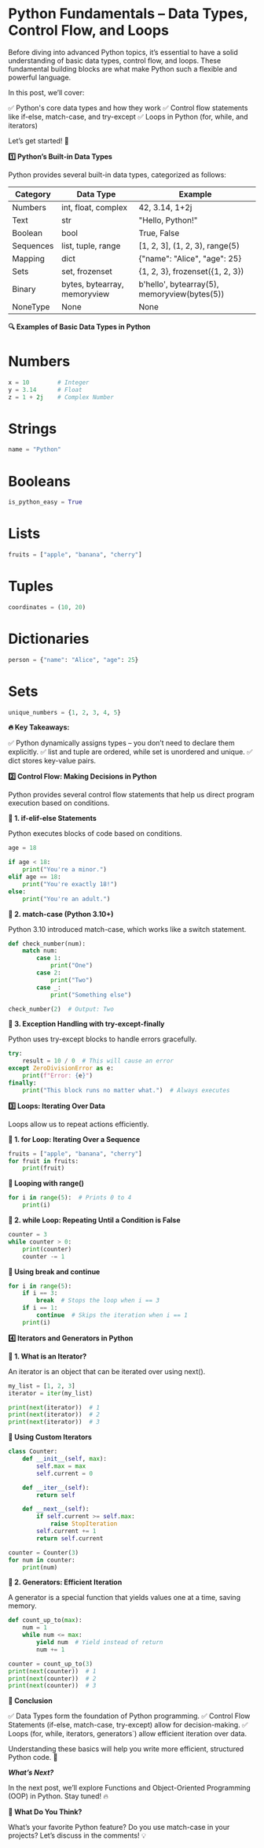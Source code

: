 # Python Fundamentals – Data Types, Control Flow, and Loops

Before diving into advanced Python topics, it’s essential to have a solid understanding of basic data types, control flow, and loops. These fundamental building blocks are what make Python such a flexible and powerful language.

In this post, we’ll cover:

✅ Python's core data types and how they work
✅ Control flow statements like if-else, match-case, and try-except
✅ Loops in Python (for, while, and iterators)

Let’s get started! 🚀

**1️⃣ Python’s Built-in Data Types**

Python provides several built-in data types, categorized as follows:

| Category | Data Type |  Example |
|----------|-----------|----------|
| Numbers |	int, float, complex | 	42, 3.14, 1+2j |
| Text |	str	 | "Hello, Python!" |
| Boolean | 	bool | 	True, False |
| Sequences | 	list, tuple, range	 | [1, 2, 3], (1, 2, 3), range(5) |
| Mapping | 	dict | 	{"name": "Alice", "age": 25} |
| Sets | 	set, frozenset | 	{1, 2, 3}, frozenset({1, 2, 3}) |
| Binary | 	bytes, bytearray, memoryview | 	b'hello', bytearray(5), memoryview(bytes(5)) |
| NoneType | 	None	| None |

**🔍 Examples of Basic Data Types in Python**

# Numbers
```python
x = 10        # Integer
y = 3.14      # Float
z = 1 + 2j    # Complex Number
```

# Strings
```python
name = "Python"
```

# Booleans
```python
is_python_easy = True
```

# Lists
```python
fruits = ["apple", "banana", "cherry"]
```

# Tuples
```python
coordinates = (10, 20)
```

# Dictionaries
```python
person = {"name": "Alice", "age": 25}
```

# Sets
```python
unique_numbers = {1, 2, 3, 4, 5}
```

**🔥 Key Takeaways:**

✅ Python dynamically assigns types – you don’t need to declare them explicitly.
✅ list and tuple are ordered, while set is unordered and unique.
✅ dict stores key-value pairs.


**2️⃣ Control Flow: Making Decisions in Python**

Python provides several control flow statements that help us direct program execution based on conditions.

**🔹 1. if-elif-else Statements**

Python executes blocks of code based on conditions.
```python
age = 18

if age < 18:
    print("You're a minor.")
elif age == 18:
    print("You're exactly 18!")
else:
    print("You're an adult.")
```

**🔹 2. match-case (Python 3.10+)**


Python 3.10 introduced match-case, which works like a switch statement.
```python
def check_number(num):
    match num:
        case 1:
            print("One")
        case 2:
            print("Two")
        case _:
            print("Something else")

check_number(2)  # Output: Two
```

**🔹 3. Exception Handling with try-except-finally**

Python uses try-except blocks to handle errors gracefully.
```python
try:
    result = 10 / 0  # This will cause an error
except ZeroDivisionError as e:
    print(f"Error: {e}")
finally:
    print("This block runs no matter what.")  # Always executes
```

**3️⃣ Loops: Iterating Over Data**

Loops allow us to repeat actions efficiently.

**🔹 1. for Loop: Iterating Over a Sequence**

```python
fruits = ["apple", "banana", "cherry"]
for fruit in fruits:
    print(fruit)
```

**🔹 Looping with range()**

```python
for i in range(5):  # Prints 0 to 4
    print(i)
```

**🔹 2. while Loop: Repeating Until a Condition is False**

```python
counter = 3
while counter > 0:
    print(counter)
    counter -= 1
```

**🔹 Using break and continue**

```python
for i in range(5):
    if i == 3:
        break  # Stops the loop when i == 3
    if i == 1:
        continue  # Skips the iteration when i == 1
    print(i)
```

**4️⃣ Iterators and Generators in Python**

**🔹 1. What is an Iterator?**

An iterator is an object that can be iterated over using next().

```python
my_list = [1, 2, 3]
iterator = iter(my_list)

print(next(iterator))  # 1
print(next(iterator))  # 2
print(next(iterator))  # 3
```

**🔹 Using Custom Iterators**

```python
class Counter:
    def __init__(self, max):
        self.max = max
        self.current = 0

    def __iter__(self):
        return self

    def __next__(self):
        if self.current >= self.max:
            raise StopIteration
        self.current += 1
        return self.current

counter = Counter(3)
for num in counter:
    print(num)
```

**🔹 2. Generators: Efficient Iteration**

A generator is a special function that yields values one at a time, saving memory.

```python
def count_up_to(max):
    num = 1
    while num <= max:
        yield num  # Yield instead of return
        num += 1

counter = count_up_to(3)
print(next(counter))  # 1
print(next(counter))  # 2
print(next(counter))  # 3
```

**🔹 Conclusion**

✅ Data Types form the foundation of Python programming.
✅ Control Flow Statements (if-else, match-case, try-except) allow for decision-making.
✅ Loops (for, while, iterators, generators`) allow efficient iteration over data.

Understanding these basics will help you write more efficient, structured Python code. 🚀

***What’s Next?***

In the next post, we’ll explore Functions and Object-Oriented Programming (OOP) in Python. Stay tuned! 🔥

**💬 What Do You Think?**

What’s your favorite Python feature? Do you use match-case in your projects? Let’s discuss in the comments! 💡
